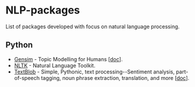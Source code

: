 # NLP-packages
List of packages developed with focus on natural language processing. 

## Python

- [Gensim](https://github.com/RaRe-Technologies/gensim) - Topic Modelling for Humans [[doc](https://radimrehurek.com/gensim)].
- [NLTK](https://www.nltk.org/) - Natural Language Toolkit.
- [TextBlob](https://github.com/sloria/TextBlob) - Simple, Pythonic, text processing--Sentiment analysis, part-of-speech tagging, noun phrase extraction, translation, and more [[doc](https://textblob.readthedocs.io/en/dev/)]. 
